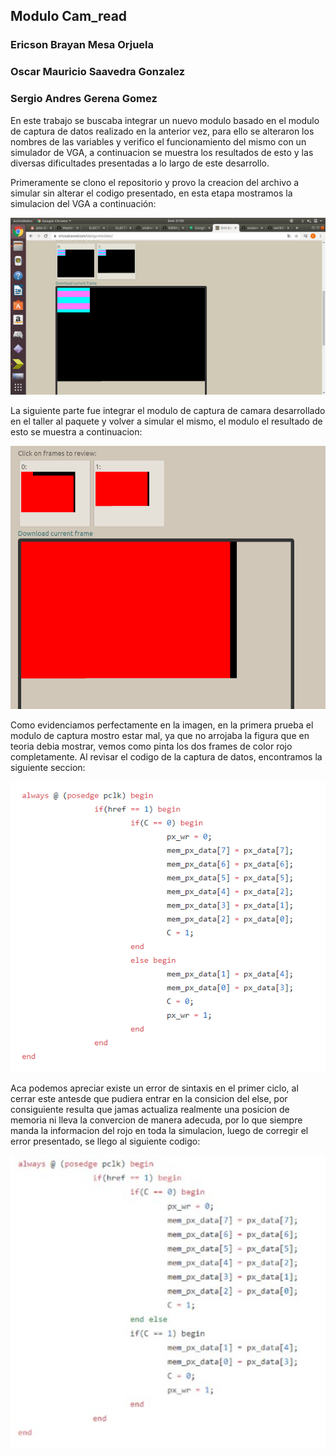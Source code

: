 ## Modulo Cam_read
### Ericson Brayan Mesa Orjuela

### Oscar Mauricio Saavedra Gonzalez

### Sergio Andres Gerena Gomez


En este trabajo se buscaba integrar un nuevo modulo basado en el modulo de captura de datos realizado en la anterior vez, para ello se alteraron los nombres de las variables y verifico el funcionamiento del mismo con un simulador de VGA, a continuacion se muestra los resultados de  esto y las diversas dificultades presentadas a lo largo de este desarrollo.


Primeramente se clono el repositorio y provo la creacion del archivo a simular sin alterar el codigo presentado, en esta etapa mostramos la simulacion del VGA a continuación:

![lectura1](./figs/prueba_1.png)



La siguiente parte fue integrar el modulo de captura de camara desarrollado en el taller al paquete y volver a simular el mismo, el modulo el resultado de esto se muestra a continuacion:

![lectura1](./figs/prueba_2.png)

Como evidenciamos perfectamente en la imagen, en la primera prueba el modulo de captura mostro estar mal, ya que no arrojaba la figura que en teoria debia mostrar, vemos como pinta los dos frames de color rojo completamente. Al revisar el codigo de la captura de datos, encontramos la siguiente seccion:

![lectura1](./figs/cod_1.png)

Aca podemos apreciar existe un error de sintaxis en el primer ciclo, al cerrar este antesde que pudiera entrar en la consicion del else, por consiguiente resulta que jamas actualiza realmente una posicion de memoria ni lleva la convercion de manera adecuda, por lo que siempre manda la informacion del rojo en toda la simulacion, luego de corregir el error presentado, se llego al siguiente codigo:

![lectura1](./figs/cod_2.png)


